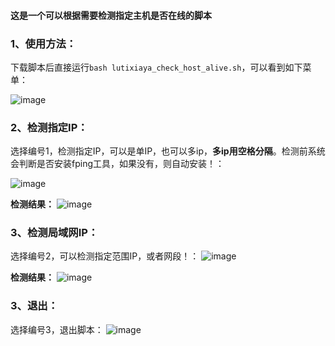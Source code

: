 #### 这是一个可以根据需要检测指定主机是否在线的脚本

### 1、使用方法：
下载脚本后直接运行`bash lutixiaya_check_host_alive.sh`，可以看到如下菜单：

![image](https://user-images.githubusercontent.com/48750425/149258040-d1561cf2-c9b0-44d5-a47c-20bc46b1f14a.png)

### 2、检测指定IP：
选择编号1，检测指定IP，可以是单IP，也可以多ip，**多ip用空格分隔**。检测前系统会判断是否安装fping工具，如果没有，则自动安装！：

![image](https://user-images.githubusercontent.com/48750425/149258101-43707641-4b82-4c04-bd83-352aac3bbcf0.png)

**检测结果：**
![image](https://user-images.githubusercontent.com/48750425/149258162-8746b543-aa6c-4cb2-aa78-5dc5bfcccbc5.png)

### 3、检测局域网IP：
选择编号2，可以检测指定范围IP，或者网段！：
![image](https://user-images.githubusercontent.com/48750425/149258733-3473498c-78e6-4939-9fbf-0e310b7ea953.png)

**检测结果：**
![image](https://user-images.githubusercontent.com/48750425/149258764-b5530572-8f7b-44fa-bec0-e5ad0f335cfe.png)

### 3、退出：
选择编号3，退出脚本：
![image](https://user-images.githubusercontent.com/48750425/149258937-09a6af12-7d45-4ef2-84c5-462b4c87d845.png)








